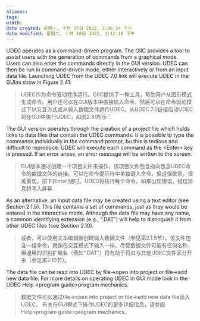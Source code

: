```yaml
---
aliases: 
tags: 
width:
date created: 星期一, 十月 17日 2022, 2:36:34 下午
date modified: 星期二, 十月 18日 2022, 1:12:18 下午
---
```

UDEC operates as a command-driven program. The GIIC provides a tool to assist users with the generation of commands from a graphical mode. Users can also enter the commands directly in the GUI version. UDEC can then be run in command-driven mode, either interactively or from an input data file. Launching UDEC from the UDEC 7.0 link will execute UDEC in the GUIas show in Figure 2.41:
>UDEC作为命令驱动程序运行。GIIC提供了一种工具，帮助用户从图形模式生成命令。用户还可以在GUI版本中直接输入命令。然后可以在命令驱动模式下以交互方式或从输入数据文件运行UDEC。从UDEC 7.0链接启动UDEC将在GUI中执行UDEC，如图2.41所示：

The GUI version operates through the creation of a project file which holds links to data files that contain the UDEC commands. It is possible to type the commands individually in the command prompt, bu this is tedious and difficult to reproduce. UDEC will execute each command as the \<Enter\> key is pressed. If an error arises, an error message will be written to the screen.
>GUI版本通过创建一个项目文件来操作，该项目文件包含指向包含UDEC命令的数据文件的链接。可以在命令提示符中单独键入命令，但这很繁琐，很难重现。按下\[Enter\]键时，UDEC将执行每个命令。如果出现错误，错误消息将写入屏幕.

As an alternative, an input data file may be created using a text editor (see Section 2.1.5). This file contains a set of commands, just as they would be entered in the interactive mode. Although the data file may have any name, a common identifying extension (e.g., “.DAT”) will help to distinguish it from other UDEC files (see Section 2.10).
>或者，可以使用文本编辑器创建输入数据文件（参见第2.1.5节）。该文件包含一组命令，就像在交互模式下输入一样。尽管数据文件可能有任何名称，但通用的识别扩展名（例如“.DAT”）将有助于将其与其他UDEC文件区分开来（参见第2.10节）。

The data file can be read into UDEC by file->open into project or file->add new data file.
For more details on operating UDEC in GUI mode look in the UDEC Help->program guide>program mechanics.
>数据文件可以通过file->open into project or file->add new data file读入UDEC。
有关在GUI模式下操作UDEC的更多详细信息，请参阅Help>program guide>program mechanics。

